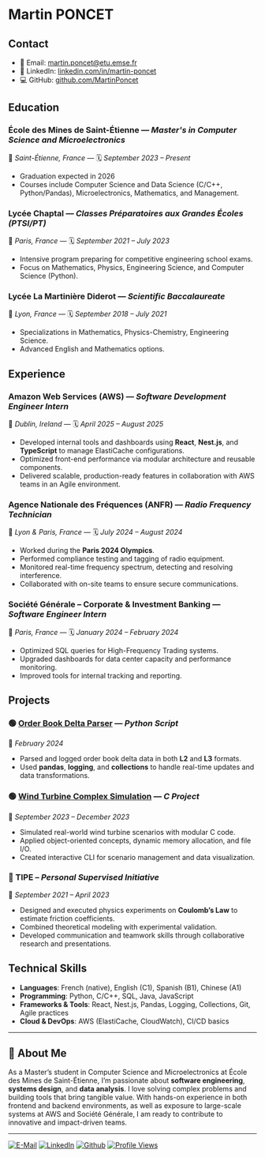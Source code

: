 # Martin PONCET

## Contact

* 📧 Email: [martin.poncet@etu.emse.fr](mailto:martin.poncet@etu.emse.fr)
* 🔗 LinkedIn: [linkedin.com/in/martin-poncet](https://www.linkedin.com/in/martin-poncet)
* 💻 GitHub: [github.com/MartinPoncet](https://github.com/MartinPoncet)

## Education

### École des Mines de Saint-Étienne — *Master's in Computer Science and Microelectronics*

📍 *Saint-Étienne, France* — 🗓️ *September 2023 – Present*

* Graduation expected in 2026
* Courses include Computer Science and Data Science (C/C++, Python/Pandas), Microelectronics, Mathematics, and Management.

### Lycée Chaptal — *Classes Préparatoires aux Grandes Écoles (PTSI/PT)*

📍 *Paris, France* — 🗓️ *September 2021 – July 2023*

* Intensive program preparing for competitive engineering school exams.
* Focus on Mathematics, Physics, Engineering Science, and Computer Science (Python).

### Lycée La Martinière Diderot — *Scientific Baccalaureate*

📍 *Lyon, France* — 🗓️ *September 2018 – July 2021*

* Specializations in Mathematics, Physics-Chemistry, Engineering Science.
* Advanced English and Mathematics options.

## Experience

### Amazon Web Services (AWS) — *Software Development Engineer Intern*

📍 *Dublin, Ireland* — 🗓️ *April 2025 – August 2025*

* Developed internal tools and dashboards using **React**, **Nest.js**, and **TypeScript** to manage ElastiCache configurations.
* Optimized front-end performance via modular architecture and reusable components.
* Delivered scalable, production-ready features in collaboration with AWS teams in an Agile environment.

### Agence Nationale des Fréquences (ANFR) — *Radio Frequency Technician*

📍 *Lyon & Paris, France* — 🗓️ *July 2024 – August 2024*

* Worked during the **Paris 2024 Olympics**.
* Performed compliance testing and tagging of radio equipment.
* Monitored real-time frequency spectrum, detecting and resolving interference.
* Collaborated with on-site teams to ensure secure communications.

### Société Générale – Corporate & Investment Banking — *Software Engineer Intern*

📍 *Paris, France* — 🗓️ *January 2024 – February 2024*

* Optimized SQL queries for High-Frequency Trading systems.
* Upgraded dashboards for data center capacity and performance monitoring.
* Improved tools for internal tracking and reporting.

## Projects

### 🟢 [Order Book Delta Parser](https://github.com/MartinPoncet/Order-Book-Delta-Parser) — *Python Script*

📅 *February 2024*

* Parsed and logged order book delta data in both **L2** and **L3** formats.
* Used **pandas**, **logging**, and **collections** to handle real-time updates and data transformations.

### 🟢 [Wind Turbine Complex Simulation](https://github.com/MartinPoncet/Complex-Wind-Turbine-Simulation) — *C Project*

📅 *September 2023 – December 2023*

* Simulated real-world wind turbine scenarios with modular C code.
* Applied object-oriented concepts, dynamic memory allocation, and file I/O.
* Created interactive CLI for scenario management and data visualization.

### 🔬 TIPE – *Personal Supervised Initiative*

📅 *September 2021 – April 2023*

* Designed and executed physics experiments on **Coulomb’s Law** to estimate friction coefficients.
* Combined theoretical modeling with experimental validation.
* Developed communication and teamwork skills through collaborative research and presentations.

## Technical Skills

* **Languages**: French (native), English (C1), Spanish (B1), Chinese (A1)
* **Programming**: Python, C/C++, SQL, Java, JavaScript
* **Frameworks & Tools**: React, Nest.js, Pandas, Logging, Collections, Git, Agile practices
* **Cloud & DevOps**: AWS (ElastiCache, CloudWatch), CI/CD basics

---

## 🚀 About Me

As a Master’s student in Computer Science and Microelectronics at École des Mines de Saint-Étienne, I’m passionate about **software engineering**, **systems design**, and **data analysis**. I love solving complex problems and building tools that bring tangible value. With hands-on experience in both frontend and backend environments, as well as exposure to large-scale systems at AWS and Société Générale, I am ready to contribute to innovative and impact-driven teams.

---

[![E-Mail](https://img.shields.io/badge/Email-martin.poncet@etu.emse.fr-d44638?style=flat-square\&logo=gmail\&logoColor=white)](mailto:martin.poncet@etu.emse.fr)
[![LinkedIn](https://img.shields.io/badge/LinkedIn-Martin_Poncet-0077b5?style=flat-square\&logo=linkedin\&logoColor=white)](https://www.linkedin.com/in/martin-poncet/)
[![Github](https://img.shields.io/badge/Github-Martin_Poncet-24292e?style=flat-square\&logo=github\&logoColor=white)](https://github.com/MartinPoncet)
[![Profile Views](https://komarev.com/ghpvc/?username=martinponcet\&color=lightgray)](https://github.com/MartinPoncet)
